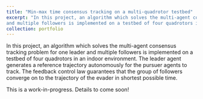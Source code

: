 ```yaml
---
title: "Min-max time consensus tracking on a multi-quadrotor testbed"
excerpt: "In this project, an algorithm which solves the multi-agent consensus tracking problem for one leader
and multiple followers is implemented on a testbed of four quadrotors in an indoor environment. <br/><img src='/images/indoor_consensus_tracking.jpg'>"
collection: portfolio
---
```


In this project, an algorithm which solves the multi-agent consensus tracking problem for one leader and multiple followers is implemented on a testbed of four quadrotors in an indoor environment. The leader agent generates a reference trajectory autonomously for the pursuer agents to track. The feedback control law guarantees that the group of followers converge on to the trajectory of the evader in shortest possible time.

This is a work-in-progress. Details to come soon!
